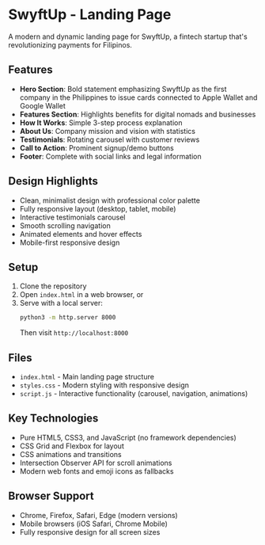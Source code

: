 # SwyftUp - Landing Page

A modern and dynamic landing page for SwyftUp, a fintech startup that's revolutionizing payments for Filipinos.

## Features

- **Hero Section**: Bold statement emphasizing SwyftUp as the first company in the Philippines to issue cards connected to Apple Wallet and Google Wallet
- **Features Section**: Highlights benefits for digital nomads and businesses
- **How It Works**: Simple 3-step process explanation
- **About Us**: Company mission and vision with statistics
- **Testimonials**: Rotating carousel with customer reviews
- **Call to Action**: Prominent signup/demo buttons
- **Footer**: Complete with social links and legal information

## Design Highlights

- Clean, minimalist design with professional color palette
- Fully responsive layout (desktop, tablet, mobile)
- Interactive testimonials carousel
- Smooth scrolling navigation
- Animated elements and hover effects
- Mobile-first responsive design

## Setup

1. Clone the repository
2. Open `index.html` in a web browser, or
3. Serve with a local server:
   ```bash
   python3 -m http.server 8000
   ```
   Then visit `http://localhost:8000`

## Files

- `index.html` - Main landing page structure
- `styles.css` - Modern styling with responsive design
- `script.js` - Interactive functionality (carousel, navigation, animations)

## Key Technologies

- Pure HTML5, CSS3, and JavaScript (no framework dependencies)
- CSS Grid and Flexbox for layout
- CSS animations and transitions
- Intersection Observer API for scroll animations
- Modern web fonts and emoji icons as fallbacks

## Browser Support

- Chrome, Firefox, Safari, Edge (modern versions)
- Mobile browsers (iOS Safari, Chrome Mobile)
- Fully responsive design for all screen sizes